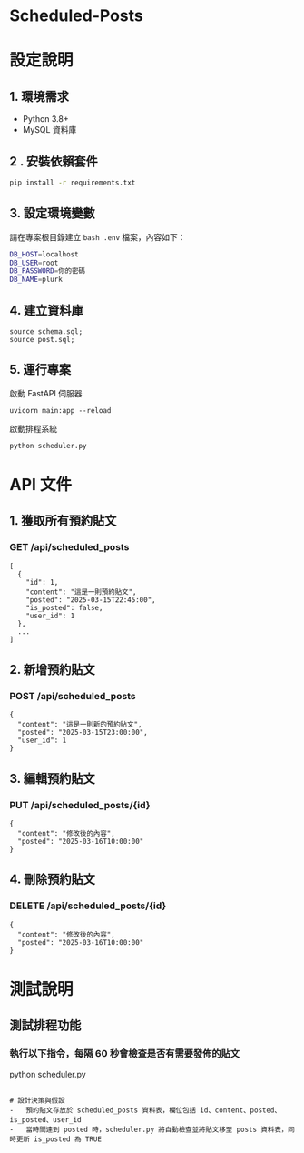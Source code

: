 # Scheduled-Posts

# 設定說明

## 1. 環境需求

-	Python 3.8+
-	MySQL 資料庫
  
## 2 . 安裝依賴套件
```bash
pip install -r requirements.txt
```
## 3. 設定環境變數
請在專案根目錄建立 ```bash .env``` 檔案，內容如下：
```bash
DB_HOST=localhost
DB_USER=root
DB_PASSWORD=你的密碼
DB_NAME=plurk
```
## 4. 建立資料庫

```
source schema.sql;
source post.sql;
```

## 5. 運行專案
啟動 FastAPI 伺服器
```
uvicorn main:app --reload
```

啟動排程系統
```
python scheduler.py
```

# API 文件
## 1. 獲取所有預約貼文
### GET /api/scheduled_posts
```
[
  {
    "id": 1,
    "content": "這是一則預約貼文",
    "posted": "2025-03-15T22:45:00",
    "is_posted": false,
    "user_id": 1
  },
  ...
]
```
## 2. 新增預約貼文
### POST /api/scheduled_posts
```
{
  "content": "這是一則新的預約貼文",
  "posted": "2025-03-15T23:00:00",
  "user_id": 1
}
```
## 3. 編輯預約貼文
### PUT /api/scheduled_posts/{id}
```
{
  "content": "修改後的內容",
  "posted": "2025-03-16T10:00:00"
}
```
## 4. 刪除預約貼文
### DELETE /api/scheduled_posts/{id}
```
{
  "content": "修改後的內容",
  "posted": "2025-03-16T10:00:00"
}
```

# 測試說明
## 測試排程功能
### 執行以下指令，每隔 60 秒會檢查是否有需要發佈的貼文

python scheduler.py

```

# 設計決策與假設
-	預約貼文存放於 scheduled_posts 資料表，欄位包括 id、content、posted、is_posted、user_id
-	當時間達到 posted 時，scheduler.py 將自動檢查並將貼文移至 posts 資料表，同時更新 is_posted 為 TRUE


